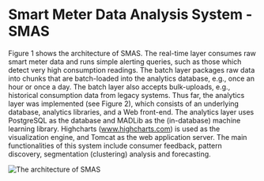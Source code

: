Smart Meter Data Analysis System - SMAS
======================

Figure 1 shows the architecture of SMAS.  The real-time layer consumes raw smart meter data and runs simple alerting queries, such as those which detect very high consumption readings.  The batch layer packages raw data into chunks that are batch-loaded into the analytics database, e.g., once an hour or once a day.  The batch layer also accepts bulk-uploads, e.g., historical consumption data from legacy systems.  Thus far, the analytics layer was implemented (see Figure 2), which consists of an underlying database, analytics libraries, and a Web front-end.
The analytics layer uses PostgreSQL as the database and MADLib as the (in-database) machine learning library.  Highcharts (www.highcharts.com) is used as the visualization engine, and Tomcat as the web application server.  The main functionalities of this system include consumer feedback, pattern discovery, segmentation (clustering) analysis and forecasting.  

![The architecture of SMAS](https://dl.dropboxusercontent.com/u/8691433/benchmark/img/smas.png)
